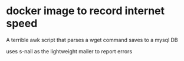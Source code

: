 # docker image to record internet speed

A terrible awk script that parses a wget command
saves to a mysql DB

uses s-nail as the lightweight mailer to report errors